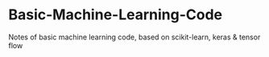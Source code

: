 # Basic-Machine-Learning-Code
Notes of basic machine learning code, based on scikit-learn, keras &amp; tensor flow
